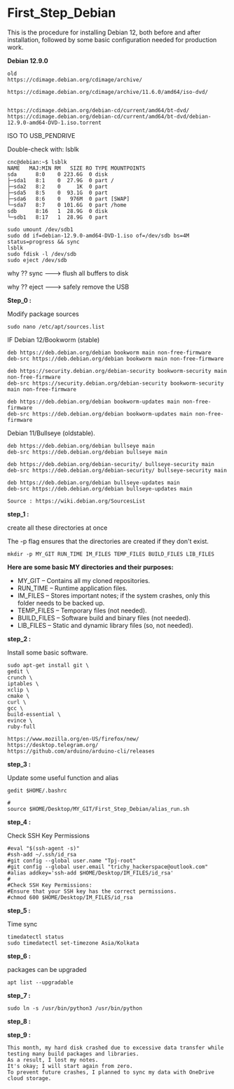 # First_Step_Debian
This is the procedure for installing Debian 12, both before and after installation, followed by some basic configuration needed for production work.


**Debian 12.9.0**

```
old
https://cdimage.debian.org/cdimage/archive/

https://cdimage.debian.org/cdimage/archive/11.6.0/amd64/iso-dvd/


https://cdimage.debian.org/debian-cd/current/amd64/bt-dvd/
https://cdimage.debian.org/debian-cd/current/amd64/bt-dvd/debian-12.9.0-amd64-DVD-1.iso.torrent

```

ISO TO USB_PENDRIVE


Double-check with: lsblk
```
cnc@debian:~$ lsblk
NAME   MAJ:MIN RM   SIZE RO TYPE MOUNTPOINTS
sda      8:0    0 223.6G  0 disk 
├─sda1   8:1    0  27.9G  0 part /
├─sda2   8:2    0     1K  0 part 
├─sda5   8:5    0  93.1G  0 part 
├─sda6   8:6    0   976M  0 part [SWAP]
└─sda7   8:7    0 101.6G  0 part /home
sdb      8:16   1  28.9G  0 disk 
└─sdb1   8:17   1  28.9G  0 part 

```


```
sudo umount /dev/sdb1
sudo dd if=debian-12.9.0-amd64-DVD-1.iso of=/dev/sdb bs=4M status=progress && sync
lsblk
sudo fdisk -l /dev/sdb
sudo eject /dev/sdb
```


why ?? sync  ---> flush all buffers to disk

why ?? eject ---> safely remove the USB








**Step_0 :**


Modify package sources


```
sudo nano /etc/apt/sources.list
```

IF Debian 12/Bookworm (stable)

```
deb https://deb.debian.org/debian bookworm main non-free-firmware
deb-src https://deb.debian.org/debian bookworm main non-free-firmware

deb https://security.debian.org/debian-security bookworm-security main non-free-firmware
deb-src https://security.debian.org/debian-security bookworm-security main non-free-firmware

deb https://deb.debian.org/debian bookworm-updates main non-free-firmware
deb-src https://deb.debian.org/debian bookworm-updates main non-free-firmware

```


Debian 11/Bullseye (oldstable). 


```
deb https://deb.debian.org/debian bullseye main
deb-src https://deb.debian.org/debian bullseye main

deb https://deb.debian.org/debian-security/ bullseye-security main
deb-src https://deb.debian.org/debian-security/ bullseye-security main

deb https://deb.debian.org/debian bullseye-updates main
deb-src https://deb.debian.org/debian bullseye-updates main

```


```
Source : https://wiki.debian.org/SourcesList
```



**step_1 :**

create all these directories at once

The -p flag ensures that the directories are created if they don't exist.


```
mkdir -p MY_GIT RUN_TIME IM_FILES TEMP_FILES BUILD_FILES LIB_FILES
```


**Here are some basic MY directories and their purposes:**

 -  MY_GIT – Contains all my cloned repositories.
 -  RUN_TIME – Runtime application files.
 -  IM_FILES – Stores important notes; if the system crashes, only this folder needs to be backed up.
 -  TEMP_FILES – Temporary files (not needed).
 -  BUILD_FILES – Software build and binary files (not needed).
 -  LIB_FILES – Static and dynamic library files (so, not needed).



**step_2 :**


Install some basic software.

```
sudo apt-get install git \
gedit \
crunch \
iptables \
xclip \
cmake \
curl \
gcc \
build-essential \
evince \
ruby-full
```

```
https://www.mozilla.org/en-US/firefox/new/
https://desktop.telegram.org/
https://github.com/arduino/arduino-cli/releases
```






**step_3 :**

Update some useful function and alias

```
gedit $HOME/.bashrc
```


```
# 
source $HOME/Desktop/MY_GIT/First_Step_Debian/alias_run.sh
```

**step_4 :**

Check SSH Key Permissions


```
#eval "$(ssh-agent -s)"
#ssh-add ~/.ssh/id_rsa
#git config --global user.name "Tpj-root"
#git config --global user.email "trichy_hackerspace@outlook.com"
#alias addkey='ssh-add $HOME/Desktop/IM_FILES/id_rsa'
#
#Check SSH Key Permissions:
#Ensure that your SSH key has the correct permissions.
#chmod 600 $HOME/Desktop/IM_FILES/id_rsa
```




**step_5 :**

Time sync

```
timedatectl status
sudo timedatectl set-timezone Asia/Kolkata
```



**step_6 :**

packages can be upgraded

```
apt list --upgradable
```




**step_7 :**

```
sudo ln -s /usr/bin/python3 /usr/bin/python
```


**step_8 :**


**step_9 :**







```
This month, my hard disk crashed due to excessive data transfer while testing many build packages and libraries. 
As a result, I lost my notes. 
It's okay; I will start again from zero.
To prevent future crashes, I planned to sync my data with OneDrive cloud storage.
```


